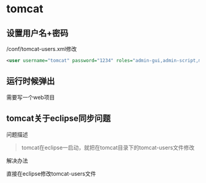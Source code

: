 # tomcat

## 设置用户名+密码

/conf/tomcat-users.xml修改

```xml
<user username="tomcat" password="1234" roles="admin-gui,admin-script,manager-gui,manager-script,manager-jmx,manager-status"/>
```

## 运行时候弹出

需要写一个web项目

## tomcat关于eclipse同步问题

问题描述

> tomcat在eclipse一启动，就把在tomcat目录下的tomcat-users文件修改

解决办法

直接在eclipse修改tomcat-users文件
